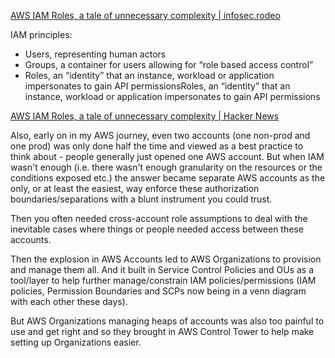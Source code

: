 [AWS IAM Roles, a tale of unnecessary complexity | infosec.rodeo](https://infosec.rodeo/posts/thoughts-on-aws-iam/)

IAM principles:

- Users, representing human actors
- Groups, a container for users allowing for “role based access control”
- Roles, an “identity” that an instance, workload or application impersonates to gain API permissionsRoles, an “identity” that an instance, workload or application impersonates to gain API permissions



[AWS IAM Roles, a tale of unnecessary complexity | Hacker News](https://news.ycombinator.com/item?id=33566419)

Also, early on in my AWS journey, even two accounts (one non-prod and one prod) was only done half the time and viewed as a best practice to think about - people generally just opened one AWS account. But when IAM wasn't enough (i.e. there wasn't enough granularity on the resources or the conditions exposed etc.) the answer became separate AWS accounts as the only, or at least the easiest, way enforce these authorization boundaries/separations with a blunt instrument you could trust.

Then you often needed cross-account role assumptions to deal with the inevitable cases where things or people needed access between these accounts.

Then the explosion in AWS Accounts led to AWS Organizations to provision and manage them all. And it built in Service Control Policies and OUs as a tool/layer to help further manage/constrain IAM policies/permissions (IAM policies, Permission Boundaries and SCPs now being in a venn diagram with each other these days).

But AWS Organizations managing heaps of accounts was also too painful to use and get right and so they brought in AWS Control Tower to help make setting up Organizations easier.
